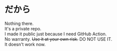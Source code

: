 # だから

Nothing there.  
It's a private repo.  
I made it public just because I need GitHub Action.  
No warranty. ~~Use it at your own risk.~~ DO NOT USE IT.  
It doesn't work now.